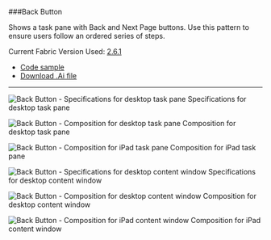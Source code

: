 ###Back Button

Shows a task pane with Back and Next Page buttons. Use this pattern to ensure users follow an ordered series of steps. 

Current Fabric Version Used: [2.6.1](https://github.com/OfficeDev/office-ui-fabric-core/releases/tag/2.6.1)

* [Code sample](https://github.com/OfficeDev/Office-Add-in-UX-Design-Patterns-Code/tree/master/templates/navigation/back-button)
* [Download .Ai file](https://github.com/OfficeDev/Office-Add-in-UX-Design-Patterns/blob/master/Patterns/Source%20Files/Back_Button.ai?raw=true)

***

![Back Button - Specifications for desktop task pane](https://raw.githubusercontent.com/OfficeDev/Office-Add-in-UX-Design-Patterns/master/Patterns/Assets/Back_Button/Back_Button_Desktop%20Task%20Pane%20Callouts.png)
Specifications for desktop task pane 


![Back Button - Composition for desktop task pane](https://raw.githubusercontent.com/OfficeDev/Office-Add-in-UX-Design-Patterns/master/Patterns/Assets/Back_Button/Back_Button_Desktop%20Task%20Pane.png)
Composition for desktop task pane 


![Back Button - Composition for iPad task pane](https://raw.githubusercontent.com/OfficeDev/Office-Add-in-UX-Design-Patterns/master/Patterns/Assets/Back_Button/Back_Button_iPad%20Task%20Pane.png)
Composition for iPad task pane 


![Back Button - Specifications for desktop content window](https://raw.githubusercontent.com/OfficeDev/Office-Add-in-UX-Design-Patterns/master/Patterns/Assets/Back_Button/Back_Button_Desktop%20Content%20Window%20Callouts.png)
Specifications for desktop content window


![Back Button - Composition for desktop content window](https://raw.githubusercontent.com/OfficeDev/Office-Add-in-UX-Design-Patterns/master/Patterns/Assets/Back_Button/Back_Button_Desktop%20Content%20Window.png)
Composition for desktop content window


![Back Button - Composition for iPad content window](https://raw.githubusercontent.com/OfficeDev/Office-Add-in-UX-Design-Patterns/master/Patterns/Assets/Back_Button/Back_Button_iPad%20Content%20Window.png)
Composition for iPad content window
